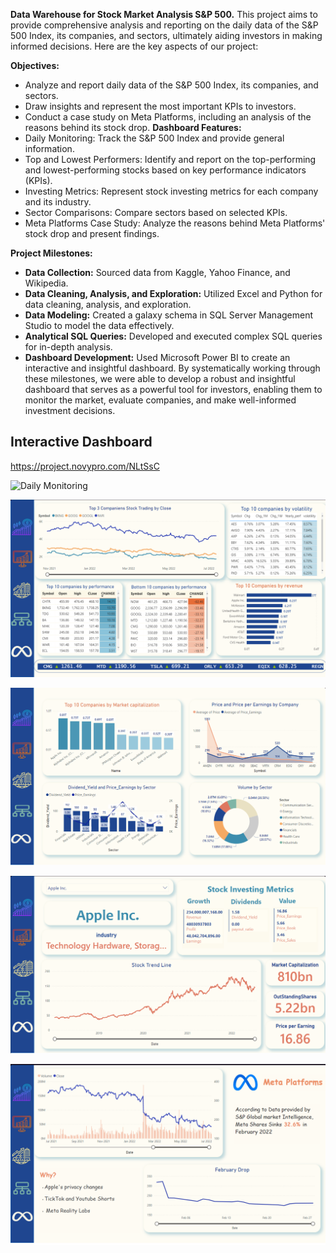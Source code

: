 **Data Warehouse for Stock Market Analysis S&P 500.**
 This project aims to provide comprehensive analysis and reporting on the daily data of the S&P 500 Index, its companies, and sectors, ultimately aiding investors in making informed decisions. Here are the key aspects of our project:

**Objectives:**
- Analyze and report daily data of the S&P 500 Index, its companies, and sectors.
- Draw insights and represent the most important KPIs to investors.
- Conduct a case study on Meta Platforms, including an analysis of the reasons behind its stock drop.
  **Dashboard Features:**
- Daily Monitoring: Track the S&P 500 Index and provide general information.
- Top and Lowest Performers: Identify and report on the top-performing and lowest-performing stocks based on key performance indicators (KPIs).
- Investing Metrics: Represent stock investing metrics for each company and its industry.
- Sector Comparisons: Compare sectors based on selected KPIs.
- Meta Platforms Case Study: Analyze the reasons behind Meta Platforms' stock drop and present findings.
  
**Project Milestones:**
- **Data Collection:**
Sourced data from Kaggle, Yahoo Finance, and Wikipedia.
- **Data Cleaning, Analysis, and Exploration:**
Utilized Excel and Python for data cleaning, analysis, and exploration.
- **Data Modeling:**
Created a galaxy schema in SQL Server Management Studio to model the data effectively.
- **Analytical SQL Queries:**
Developed and executed complex SQL queries for in-depth analysis.
- **Dashboard Development:**
Used Microsoft Power BI to create an interactive and insightful dashboard.
By systematically working through these milestones, we were able to develop a robust and insightful dashboard that serves as a powerful tool for investors, enabling them to monitor the market, evaluate companies, and make well-informed investment decisions.

## Interactive Dashboard
https://project.novypro.com/NLtSsC

![Daily Monitoring](daily_monitoring.png)

![Tracking](Tracking.png)

![Sector Comparison](Sectorcomparison.png)

![company Traccking](Companytracking.png)

![Meta case Study](metacasestudy.png)



